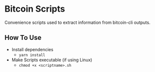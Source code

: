 # Bitcoin Scripts
Convenience scripts used to extract information from bitcoin-cli outputs.

## How To Use
- Install dependencies
  - ``` yarn install ```
- Make Scripts executable (if using Linux)
  - ``` chmod +x <scriptname>.sh ```